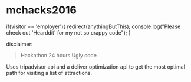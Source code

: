 # mchacks2016

if(visitor == 'employer'){
  redirect(anythingButThis);
  console.log("Please check out 'Hearddit' for my not so crappy code");
}

disclaimer:
>Hackathon
>24 hours
>Ugly code

Uses tripadvisor api and a deliver optimization api to get the most optimal path for visiting a list of attractions.
